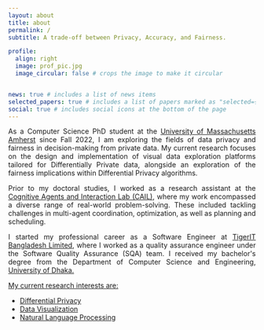 ```yaml
---
layout: about
title: about
permalink: /
subtitle: A trade-off between Privacy, Accuracy, and Fairness.

profile:
  align: right
  image: prof_pic.jpg
  image_circular: false # crops the image to make it circular


news: true # includes a list of news items
selected_papers: true # includes a list of papers marked as "selected={true}"
social: true # includes social icons at the bottom of the page
---
```

<p style="text-align:justify">
As a Computer Science PhD student at the <a href='https://www.cics.umass.edu/'>University of Massachusetts Amherst</a> since Fall 2022, I am exploring the fields of data privacy and fairness in decision-making from private data. My current research focuses on the design and implementation of visual data exploration platforms tailored for Differentially Private data, alongside an exploration of the fairness implications within Differential Privacy algorithms.
</p>

<p style="text-align:justify">
Prior to my doctoral studies, I worked as a research assistant at the <a href='https://mmkhansajeeb.com/cailresearchgroup.html'>Cognitive Agents and Interaction Lab (CAIL)</a>, where my work encompassed a diverse range of real-world problem-solving. These included tackling challenges in multi-agent coordination, optimization, as well as planning and scheduling.
</p>

<p style="text-align:justify">
I started my professional career as a Software Engineer at <a href='https://www.tigerit.com/'>TigerIT Bangladesh Limited</a>, where I worked as a quality assurance engineer under the Software Quality Assurance (SQA) team. I received my bachelor's degree from the Department of Computer Science and Engineering, <a href='https://www.du.ac.bd/body/CSE'>University of Dhaka.
</p>

My current research interests are:
<ul>
    <li> Differential Privacy </li>
    <li> Data Visualization </li>
    <li> Natural Language Processing </li>
</ul>
